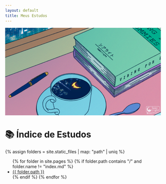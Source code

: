 ```yaml
---
layout: default
title: Meus Estudos
---
```


![d37c900d754bbbe90654605b3b94a8d4.gif](.gitbook/assets/d37c900d754bbbe90654605b3b94a8d4.gif)

# 📚 Índice de Estudos

{% assign folders = site.static_files | map: "path" | uniq %}

<ul>
  {% for folder in site.pages %}
    {% if folder.path contains "/" and folder.name != "index.md" %}
      <li>
        <a href="{{ folder.url | relative_url }}">{{ folder.path }}</a>
      </li>
    {% endif %}
  {% endfor %}
</ul>